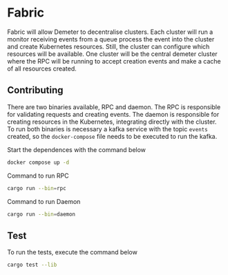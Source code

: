 # Fabric

Fabric will allow Demeter to decentralise clusters. Each cluster will run a monitor receiving events from a queue process the event into the cluster and create Kubernetes resources. Still, the cluster can configure which resources will be available. One cluster will be the central demeter cluster where the RPC will be running to accept creation events and make a cache of all resources created.

## Contributing

There are two binaries available, RPC and daemon. The RPC is responsible for validating requests and creating events. The daemon is responsible for creating resources in the Kubernetes, integrating directly with the cluster. To run both binaries is necessary a kafka service with the topic `events` created, so the `docker-compose` file needs to be executed to run the kafka.

Start the dependences with the command below

```sh
docker compose up -d
```

Command to run RPC

```sh
cargo run --bin=rpc
```

Command to run Daemon

```sh
cargo run --bin=daemon
```

## Test

To run the tests, execute the command below

```sh
cargo test --lib
```

